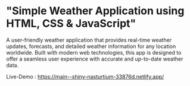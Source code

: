 # "Simple Weather Application using HTML, CSS &amp; JavaScript"


A user-friendly weather application that provides real-time weather updates, forecasts, and detailed weather information for any location worldwide. Built with modern web technologies, this app is designed to offer a seamless user experience with accurate and up-to-date weather data.

Live-Demo : https://main--shiny-nasturtium-33876d.netlify.app/

